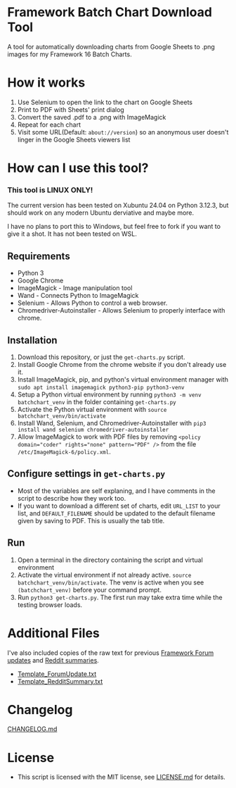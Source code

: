 # Framework Batch Chart Download Tool
A tool for automatically downloading charts from Google Sheets to .png images for my Framework 16 Batch Charts.


# How it works
1. Use Selenium to open the link to the chart on Google Sheets
2. Print to PDF with Sheets' print dialog
3. Convert the saved .pdf to a .png with ImageMagick
4. Repeat for each chart
5. Visit some URL(Default: `about://version`) so an anonymous user doesn't linger in the Google Sheets viewers list


# How can I use this tool?

### This tool is LINUX ONLY!
The current version has been tested on Xubuntu 24.04 on Python 3.12.3, but should work on any modern Ubuntu derviative and maybe more.

I have no plans to port this to Windows, but feel free to fork if you want to give it a shot. It has not been tested on WSL.

## Requirements
- Python 3
- Google Chrome
- ImageMagick - Image manipulation tool
- Wand - Connects Python to ImageMagick
- Selenium - Allows Python to control a web browser.
- Chromedriver-Autoinstaller - Allows Selenium to properly interface with chrome.

## Installation
1. Download this repository, or just the `get-charts.py` script.
2. Install Google Chrome from the chrome website if you don't already use it.
3. Install ImageMagick, pip, and python's virtual environment manager with `sudo apt install imagemagick python3-pip python3-venv`
4. Setup a Python virtual environment by running `python3 -m venv batchchart_venv` in the folder containing `get-charts.py`
5. Activate the Python virtual environment with `source batchchart_venv/bin/activate`
6. Install Wand, Selenium, and Chromedriver-Autoinstaller with `pip3 install wand selenium chromedriver-autoinstaller`
7. Allow ImageMagick to work with PDF files by removing `<policy domain="coder" rights="none" pattern="PDF" />` from the file `/etc/ImageMagick-6/policy.xml`.

## Configure settings in `get-charts.py`
- Most of the variables are self explaning, and I have comments in the script to describe how they work too.
- If you want to download a different set of charts, edit `URL_LIST` to your list, and `DEFAULT_FILENAME` should be updated to the default filename given by saving to PDF. This is usually the tab title.

## Run
1. Open a terminal in the directory containing the script and virtual environment
1. Activate the virtual environment if not already active. `source batchchart_venv/bin/activate`. The venv is active when you see `(batchchart_venv)` before your command prompt.
2. Run `python3 get-charts.py`. The first run may take extra time while the testing browser loads.


# Additional Files
I've also included copies of the raw text for previous [Framework Forum updates](https://community.frame.work/t/framework-laptop-16-batch-shipment-chart/47120/143) and [Reddit summaries](https://www.reddit.com/r/framework/comments/1c93xvy/framework_16_batch_chart_weekly_summary_41424_to/).

- [Template_ForumUpdate.txt](Template_ForumUpdate.txt)
- [Template_RedditSummary.txt](Template_RedditSummary.txt)


# Changelog
[CHANGELOG.md](CHANGELOG.md)


# License
- This script is licensed with the MIT license, see [LICENSE.md](LICENSE.md) for details.
